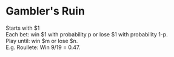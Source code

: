 # Gambler's Ruin
Starts with $1  
Each bet: win $1 with probability p or lose $1 with probability 1-p.  
Play until: win $m or lose $n.  
E.g. Roullete: Win 9/19 = 0.47.
